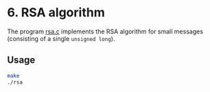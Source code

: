 # 6. RSA algorithm

The program [rsa.c](rsa.c) implements the RSA algorithm for small messages (consisting of a single `unsigned long`).

## Usage

```sh
make
./rsa
```